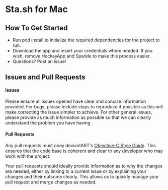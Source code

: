 # Sta.sh for Mac

## How To Get Started

* Run pod install to initialize the required dependencies for the project to run.
* Download the app and insert your credentials where needed. If you wish, remove HockeyApp and Sparkle to make this process easier.
* Questions? Post an issue!

## Issues and Pull Requests

#### Issues
Please ensure all issues opened have clear and concise information provided. For bugs, please include steps to reproduce if possible as this will make correcting the issue simpler to achieve. For other general issues, please provide as much information as possible so that we can clearly understand the problem you have having.

#### Pull Requests
Any pull requests must obey deviantART's [Objective-C Style Guide](https://github.com/deviantART/objective-c-style-guide). This ensures that the code base is coherent and clear to any developer who may work with the project. 

Your pull requests should ideally provide information as to why the changes are needed, either by linking to a current issue or by explaining your changes and their outcome clearly. This allows us to quickly manage your pull request and merge changes as needed.
